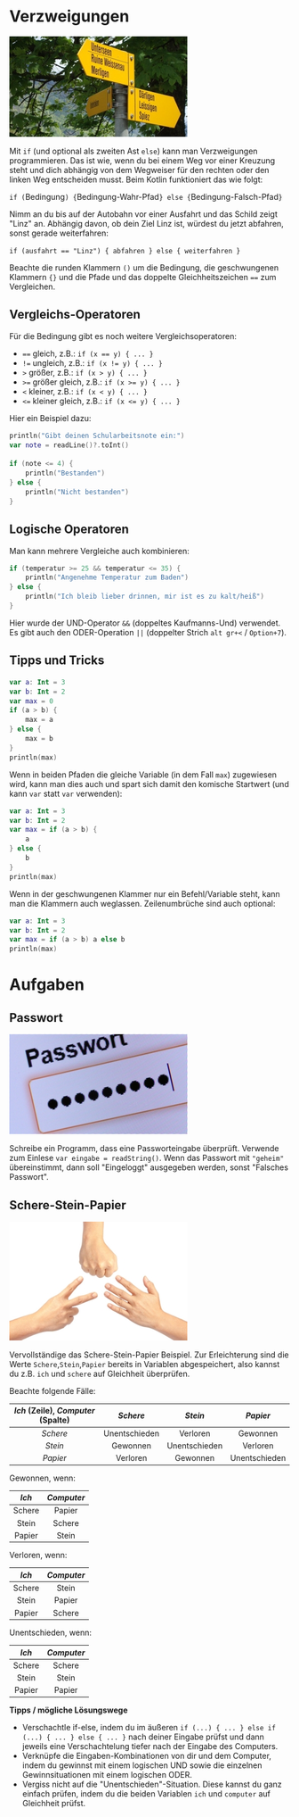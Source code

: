 # Verzweigungen

![](../../../../images/Verzweigung.jpg)

Mit `if` (und optional als zweiten Ast `else`) kann man Verzweigungen programmieren.
Das ist wie, wenn du bei einem Weg vor einer Kreuzung steht und dich abhängig von dem Wegweiser für den rechten oder den linken Weg entscheiden musst.
Beim Kotlin funktioniert das wie folgt:

`if (`Bedingung`) {`Bedingung-Wahr-Pfad`} else {`Bedingung-Falsch-Pfad`}`

Nimm an du bis auf der Autobahn vor einer Ausfahrt und das Schild zeigt "Linz" an. Abhängig davon, ob dein Ziel Linz ist, würdest du jetzt abfahren, sonst gerade weiterfahren:

`if (ausfahrt == "Linz") { abfahren } else { weiterfahren }`

Beachte die runden Klammern `()` um die Bedingung, die geschwungenen Klammern `{}` und die Pfade und das doppelte Gleichheitszeichen `==` zum Vergleichen.

## Vergleichs-Operatoren

Für die Bedingung gibt es noch weitere Vergleichsoperatoren:

* `==` gleich, z.B.: `if (x == y) { ... }`
* `!=` ungleich, z.B.: `if (x != y) { ... }`
* `>` größer, z.B.: `if (x > y) { ... }`
* `>=` größer gleich, z.B.: `if (x >= y) { ... }`
* `<` kleiner, z.B.: `if (x < y) { ... }`
* `<=` kleiner gleich, z.B.: `if (x <= y) { ... }`

Hier ein Beispiel dazu:

```kotlin
println("Gibt deinen Schularbeitsnote ein:")
var note = readLine()?.toInt()

if (note <= 4) {
    println("Bestanden")
} else {
    println("Nicht bestanden")
}
```

## Logische Operatoren

Man kann mehrere Vergleiche auch kombinieren:

```kotlin
if (temperatur >= 25 && temperatur <= 35) {
    println("Angenehme Temperatur zum Baden")
} else {
    println("Ich bleib lieber drinnen, mir ist es zu kalt/heiß")
}
```

Hier wurde der UND-Operator `&&` (doppeltes Kaufmanns-Und) verwendet.
Es gibt auch den ODER-Operation `||` (doppelter Strich `alt gr+<` / `Option+7`).

## Tipps und Tricks

```kotlin
var a: Int = 3
var b: Int = 2
var max = 0
if (a > b) {
    max = a
} else {
    max = b
}
println(max)
```

Wenn in beiden Pfaden die gleiche Variable (in dem Fall `max`) zugewiesen wird, 
kann man dies auch und spart sich damit den komische Startwert (und kann `var` statt `var` verwenden):

```kotlin
var a: Int = 3
var b: Int = 2
var max = if (a > b) {
    a
} else {
    b
}
println(max)
```

Wenn in der geschwungenen Klammer nur ein Befehl/Variable steht, kann man die Klammern auch weglassen. 
Zeilenumbrüche sind auch optional:

```kotlin
var a: Int = 3
var b: Int = 2
var max = if (a > b) a else b
println(max)
```

# Aufgaben

## Passwort

![](../../../../images/Passwort.jpg)

Schreibe ein Programm, dass eine Passworteingabe überprüft. Verwende zum Einlese `var eingabe = readString()`.
Wenn das Passwort mit `"geheim"` übereinstimmt, dann soll "Eingeloggt" ausgegeben werden, sonst "Falsches Passwort".

## Schere-Stein-Papier

![](../../../../images/SchereSteinPapier.jpg)

Vervollständige das Schere-Stein-Papier Beispiel.
Zur Erleichterung sind die Werte `Schere`,`Stein`,`Papier` bereits in Variablen abgespeichert, also kannst du z.B. `ich` und `schere` auf Gleichheit überprüfen.

Beachte folgende Fälle:

|*Ich* (Zeile), *Computer* (Spalte)|    *Schere*   |    *Stein*    |    *Papier*   |
|:------------------:|:-------------:|:-------------:|:-------------:|
|      *Schere*       | Unentschieden |    Verloren   |    Gewonnen   |
|       *Stein*      |    Gewonnen   | Unentschieden |    Verloren   |
|      *Papier*      |    Verloren   |    Gewonnen   | Unentschieden |

Gewonnen, wenn:

|*Ich* |*Computer*|
|:----:|:--------:|
|Schere|Papier    |
|Stein |Schere    |
|Papier|Stein     |

Verloren, wenn:

|*Ich* |*Computer*|
|:----:|:--------:|
|Schere|Stein     |
|Stein |Papier    |
|Papier|Schere    |

Unentschieden, wenn:

|*Ich* |*Computer*|
|:----:|:--------:|
|Schere|Schere    |
|Stein |Stein     |
|Papier|Papier    |

**Tipps / mögliche Lösungswege**
* Verschachtle if-else, indem du im äußeren `if (...) { ... } else if (...) { ... } else { ... }` nach deiner Eingabe prüfst und dann jeweils eine Verschachtelung tiefer nach der Eingabe des Computers.
* Verknüpfe die Eingaben-Kombinationen von dir und dem Computer, indem du gewinnst mit einem logischen UND sowie die einzelnen Gewinnsituationen mit einem logischen ODER.
* Vergiss nicht auf die "Unentschieden"-Situation. Diese kannst du ganz einfach prüfen, indem du die beiden Variablen `ich` und `computer` auf Gleichheit prüfst.


<!--
## Größte Person

![](../../../../images/Personen.jpg)

Schreibe ein Programm, dass überprüft, wer von dir und deinen beiden besten Freunden / Sitznachbarn am Größten ist.
Ändere dazu die Variablennamen/Aufforderung in `GroesstePerson.kt` auf die Namen deiner Freunde/Sitznachbarn und 
überprüfe mit `if` `else` wer von euch am Größten ist.
Beachte, dass du `if` `else` auch verschachteln oder verketten kannst, z.B.:
```kotlin
if (...) { // Bedingung 1
    // Block wird ausgeführt, falls Bedingung 1 zutrifft
    if (...) { // Bedingung 2
        // Block wird ausgeführt, falls auch Bedingung 2 zutrifft
    } else {
        // Block wird ausgeführt, falls Bedingung 2 NICHT zutrifft
    }
} else {
    // Block wird ausgeführt, falls Bedingung 1 NICHT zutrifft
    if (...) { // Bedingung 3
        // Block wird ausgeführt, falls Bedingung 3 zutrifft
    } else {
        // Block wird ausgeführt, falls Bedingung 3 NICHT zutrifft
    }
}
```

oder:
```kotlin
if (...) { // Bedingung 1
    // Block wird ausgeführt, falls Bedingung 1 zutrifft
} else if (...) { // Bedingung 2
    // Block wird ausgeführt, falls Bedingung 1 NICHT zutrifft, aber Bedingung 2
} else {
    // Block wird ausgeführt, falls weder Bedingung 1 noch Bedingung 2 zutrifft
}
```
-->



